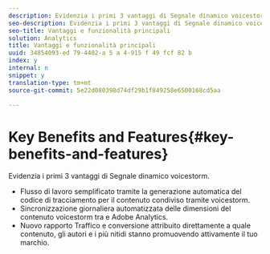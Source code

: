 ```yaml
---
description: Evidenzia i primi 3 vantaggi di Segnale dinamico voicestorm.
seo-description: Evidenzia i primi 3 vantaggi di Segnale dinamico voicestorm.
seo-title: Vantaggi e funzionalità principali
solution: Analytics
title: Vantaggi e funzionalità principali
uuid: 34854093-ed 79-4402-a 5 a 4-915 f 49 fcf 82 b
index: y
internal: n
snippet: y
translation-type: tm+mt
source-git-commit: 5e22d080398d74df29b1f849258e6500168cd5aa

---
```



# Key Benefits and Features{#key-benefits-and-features}

Evidenzia i primi 3 vantaggi di Segnale dinamico voicestorm.

* Flusso di lavoro semplificato tramite la generazione automatica del codice di tracciamento per il contenuto condiviso tramite voicestorm.
* Sincronizzazione giornaliera automatizzata delle dimensioni del contenuto voicestorm tra e Adobe Analytics.
* Nuovo rapporto Traffico e conversione attribuito direttamente a quale contenuto, gli autori e i più nitidi stanno promuovendo attivamente il tuo marchio.

